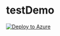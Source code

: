 # testDemo

[![Deploy to Azure](https://azuredeploy.net/deploybutton.svg)](https://portal.azure.com/#create/Microsoft.Template/uri/https://github.com/farrukh-kaispe/deploy?ptmpl=parameters.azuredeploy.json)


